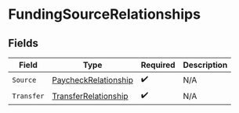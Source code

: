 # FundingSourceRelationships


## Fields

| Field                                                                   | Type                                                                    | Required                                                                | Description                                                             |
| ----------------------------------------------------------------------- | ----------------------------------------------------------------------- | ----------------------------------------------------------------------- | ----------------------------------------------------------------------- |
| `Source`                                                                | [PaycheckRelationship](../../Models/Components/PaycheckRelationship.md) | :heavy_check_mark:                                                      | N/A                                                                     |
| `Transfer`                                                              | [TransferRelationship](../../Models/Components/TransferRelationship.md) | :heavy_check_mark:                                                      | N/A                                                                     |